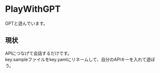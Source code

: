# PlayWithGPT
GPTと遊んでいます。

## 現状
APIにつなげて会話するだけです。<br>
key.sampleファイルをkey.yamlにリネームして、自分のAPIキーを入れて遊ぼう。
